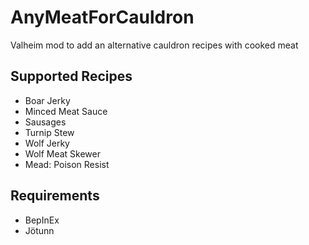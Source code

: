 # AnyMeatForCauldron

Valheim mod to add an alternative cauldron recipes with cooked meat

## Supported Recipes

- Boar Jerky
- Minced Meat Sauce
- Sausages
- Turnip Stew
- Wolf Jerky
- Wolf Meat Skewer
- Mead: Poison Resist

## Requirements

- BepInEx
- Jötunn